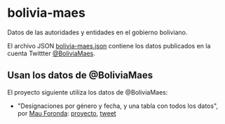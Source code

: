 # bolivia-maes

Datos de las autoridades y entidades en el gobierno boliviano.

El archivo JSON [bolivia-maes.json](./bolivia-maes.json) contiene los datos publicados en la cuenta Twittter [@BoliviaMaes](https://twitter.com/BoliviaMaes).

## Usan los datos de @BoliviaMaes

El proyecto siguiente utiliza los datos de @BoliviaMaes:

- "Designaciones por género y fecha, y una tabla con todos los datos", por [Mau Foronda](https://twitter.com/mauforonda): [proyecto](https://gist.github.com/mauforonda/c7064e7ddbb54b680545a0bc40a737c7), [tweet](https://twitter.com/mauforonda/status/1335110043105161218)

